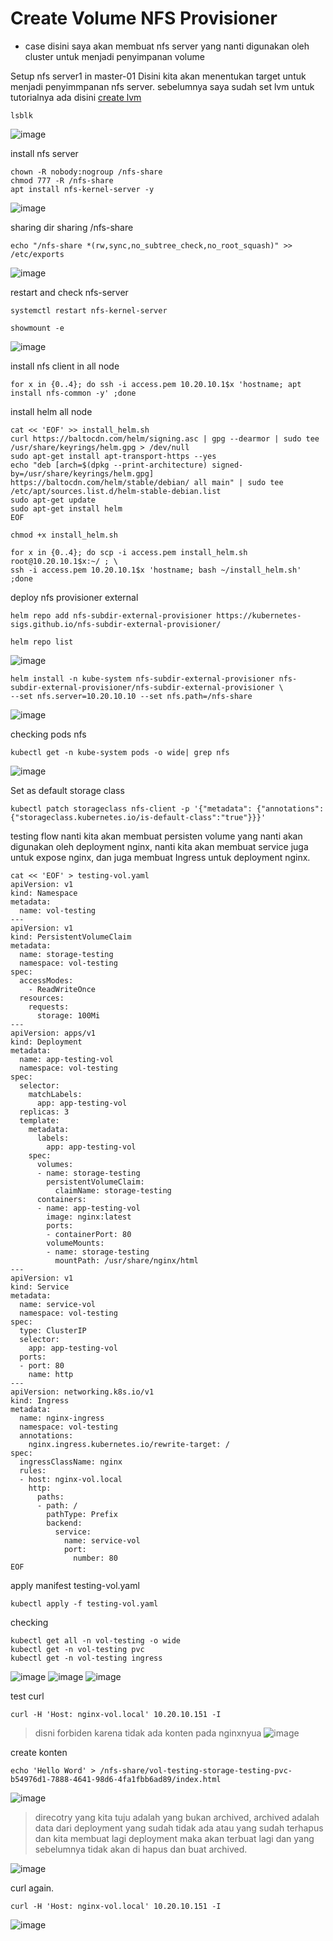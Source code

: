 # Create Volume NFS Provisioner
- case disini saya akan membuat nfs server yang nanti digunakan oleh cluster untuk menjadi penyimpanan volume

Setup nfs server1 in master-01
 Disini kita akan menentukan target untuk menjadi penyimmpanan nfs server. sebelumnya saya sudah set lvm untuk tutorialnya ada disini [create lvm](https://github.com/galihtw04/Libvirt-Terraform/blob/main/Lab/disk/vg_lvm.md#create-vg)

```
lsblk
```
![image](https://github.com/galihtw04/setup-kubernetes/assets/96242740/93dc9a2a-d241-4f29-b7ca-7c0dc5ed516d)

install nfs server
```
chown -R nobody:nogroup /nfs-share
chmod 777 -R /nfs-share
apt install nfs-kernel-server -y
```
![image](https://github.com/galihtw04/setup-kubernetes/assets/96242740/dfd8ccf8-8162-4c1b-a2f4-c899e0d5074d)

sharing dir sharing /nfs-share
```
echo "/nfs-share *(rw,sync,no_subtree_check,no_root_squash)" >> /etc/exports
```
![image](https://github.com/galihtw04/setup-kubernetes/assets/96242740/7634cedf-840d-4841-8b46-8b068699850c)

restart and check nfs-server
```
systemctl restart nfs-kernel-server

showmount -e
```
![image](https://github.com/galihtw04/setup-kubernetes/assets/96242740/dc16c9f6-bff3-4433-884d-90a126c99c4b)

install nfs client in all node
```
for x in {0..4}; do ssh -i access.pem 10.20.10.1$x 'hostname; apt install nfs-common -y' ;done
```

install helm all node
```
cat << 'EOF' >> install_helm.sh
curl https://baltocdn.com/helm/signing.asc | gpg --dearmor | sudo tee /usr/share/keyrings/helm.gpg > /dev/null
sudo apt-get install apt-transport-https --yes
echo "deb [arch=$(dpkg --print-architecture) signed-by=/usr/share/keyrings/helm.gpg] https://baltocdn.com/helm/stable/debian/ all main" | sudo tee /etc/apt/sources.list.d/helm-stable-debian.list
sudo apt-get update
sudo apt-get install helm
EOF

chmod +x install_helm.sh
```

```
for x in {0..4}; do scp -i access.pem install_helm.sh root@10.20.10.1$x:~/ ; \
ssh -i access.pem 10.20.10.1$x 'hostname; bash ~/install_helm.sh' ;done
```

deploy nfs provisioner external
```
helm repo add nfs-subdir-external-provisioner https://kubernetes-sigs.github.io/nfs-subdir-external-provisioner/

helm repo list
```
![image](https://github.com/galihtw04/setup-kubernetes/assets/96242740/10cc2042-9e75-459b-ae61-f28b1a1209ac)

```
helm install -n kube-system nfs-subdir-external-provisioner nfs-subdir-external-provisioner/nfs-subdir-external-provisioner \
--set nfs.server=10.20.10.10 --set nfs.path=/nfs-share
```
![image](https://github.com/galihtw04/setup-kubernetes/assets/96242740/cefe3d9e-26fd-46cb-92b7-813db3dd6771)

checking pods nfs
```
kubectl get -n kube-system pods -o wide| grep nfs
```
![image](https://github.com/galihtw04/setup-kubernetes/assets/96242740/e0a2b6cc-8bf7-4c10-b8ff-a34ac61927b7)

Set as default storage class
```
kubectl patch storageclass nfs-client -p '{"metadata": {"annotations":{"storageclass.kubernetes.io/is-default-class":"true"}}}'
```

testing
flow nanti kita akan membuat persisten volume yang nanti akan digunakan oleh deployment nginx, nanti kita akan membuat service juga untuk expose nginx, dan juga membuat Ingress untuk deployment nginx.

```
cat << 'EOF' > testing-vol.yaml
apiVersion: v1
kind: Namespace
metadata:
  name: vol-testing
---
apiVersion: v1
kind: PersistentVolumeClaim
metadata:
  name: storage-testing
  namespace: vol-testing
spec:
  accessModes:
    - ReadWriteOnce
  resources:
    requests:
      storage: 100Mi
---
apiVersion: apps/v1
kind: Deployment
metadata:
  name: app-testing-vol
  namespace: vol-testing
spec:
  selector:
    matchLabels:
      app: app-testing-vol
  replicas: 3
  template:
    metadata:
      labels:
        app: app-testing-vol
    spec:
      volumes:
      - name: storage-testing
        persistentVolumeClaim:
          claimName: storage-testing
      containers:
      - name: app-testing-vol
        image: nginx:latest
        ports:
        - containerPort: 80
        volumeMounts:
        - name: storage-testing
          mountPath: /usr/share/nginx/html
---
apiVersion: v1
kind: Service
metadata:
  name: service-vol
  namespace: vol-testing
spec:
  type: ClusterIP
  selector:
    app: app-testing-vol
  ports:
  - port: 80
    name: http
---
apiVersion: networking.k8s.io/v1
kind: Ingress
metadata:
  name: nginx-ingress
  namespace: vol-testing
  annotations:
    nginx.ingress.kubernetes.io/rewrite-target: /
spec:
  ingressClassName: nginx
  rules:
  - host: nginx-vol.local
    http:
      paths:
      - path: /
        pathType: Prefix
        backend:
          service:
            name: service-vol
            port:
              number: 80
EOF
```

apply manifest testing-vol.yaml
```
kubectl apply -f testing-vol.yaml
```

checking
```
kubectl get all -n vol-testing -o wide
kubectl get -n vol-testing pvc
kubectl get -n vol-testing ingress
```
![image](https://github.com/galihtw04/setup-kubernetes/assets/96242740/fdf51bc6-a27f-465b-a4a9-9e6d6cc42fd1)
![image](https://github.com/galihtw04/setup-kubernetes/assets/96242740/dc4d5137-975c-41dc-ae0c-79e81724adb2)
![image](https://github.com/galihtw04/setup-kubernetes/assets/96242740/ef33d89e-065c-4d72-a365-f8cb824ae87a)

test curl
```
curl -H 'Host: nginx-vol.local' 10.20.10.151 -I
```
> disni forbiden karena tidak ada konten pada nginxnyua
![image](https://github.com/galihtw04/setup-kubernetes/assets/96242740/c69e99dc-51e2-45b8-8c24-d345db05468d)

create konten
```
echo 'Hello Word' > /nfs-share/vol-testing-storage-testing-pvc-b54976d1-7888-4641-98d6-4fa1fbb6ad89/index.html
```
![image](https://github.com/galihtw04/setup-kubernetes/assets/96242740/9dbf5b2a-36aa-4afc-babe-fe4025b15966)
> direcotry yang kita tuju adalah yang bukan archived, archived adalah data dari deployment yang sudah tidak ada atau yang sudah terhapus dan kita membuat lagi deployment maka akan terbuat lagi dan yang sebelumnya tidak akan di hapus dan buat archived.

![image](https://github.com/galihtw04/setup-kubernetes/assets/96242740/1d4a7b9d-37e5-43d1-a056-3b650295a5e9)

curl again.
```
curl -H 'Host: nginx-vol.local' 10.20.10.151 -I
```
![image](https://github.com/galihtw04/setup-kubernetes/assets/96242740/5529694e-4161-4bf6-90fd-33040bbaefc8)
